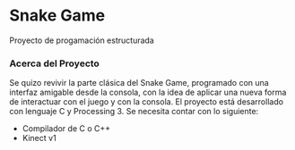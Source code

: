 # Snake Game
 Proyecto de progamación estructurada
### Acerca del Proyecto
  Se quizo revivir la parte clásica del Snake Game, programado con una interfaz amigable desde la consola, con
  la idea de aplicar una nueva forma de interactuar con el juego y con la consola.
  El proyecto está desarrollado con lenguaje C y Processing 3. 
  Se necesita contar con lo siguiente: 
  - Compilador de C o C++
  - Kinect v1
   
   
    
